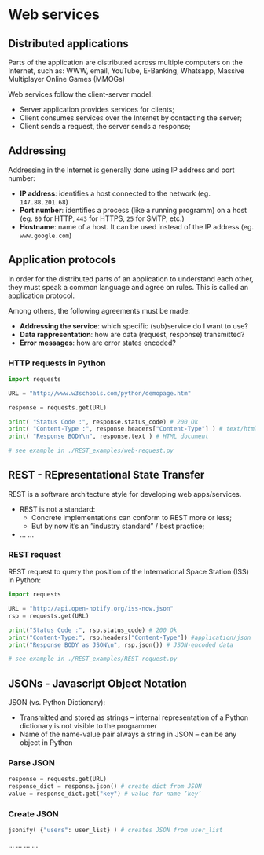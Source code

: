 # Web services

## Distributed applications

Parts of the application are distributed across multiple computers on the Internet, such as:
WWW, email, YouTube, E-Banking, Whatsapp, Massive Multiplayer Online Games (MMOGs)

Web services follow the client-server model:

- Server application provides services for clients;
- Client consumes services over the Internet by contacting the server;
- Client sends a request, the server sends a response;

## Addressing

Addressing in the Internet is generally done using IP address and port number:

- **IP address**: identifies a host connected to the network (eg. ```147.88.201.68```)
- **Port number**: identifies a process (like a running programm) on a host (eg. ```80``` for HTTP, ```443``` for HTTPS, ```25``` for SMTP, etc.)
- **Hostname**: name of a host. It can be used instead of the IP address (eg. ```www.google.com```)

## Application protocols
In order for the distributed parts of an application to understand each other, they must
speak a common language and agree on rules. This is called an application protocol.

Among others, the following agreements must be made:
- **Addressing the service**: which specific (sub)service do I want to use?
- **Data rappresentation**: how are data (request, response) transmitted?
- **Error messages**: how are error states encoded?

### HTTP requests in Python
```python
import requests

URL = "http://www.w3schools.com/python/demopage.htm"

response = requests.get(URL)

print( "Status Code :", response.status_code) # 200 Ok
print( "Content-Type :", response.headers["Content-Type"] ) # text/html
print( "Response BODY\n", response.text ) # HTML document

# see example in ./REST_examples/web-request.py
```

## REST - REpresentational State Transfer
REST is a software architecture style for developing web apps/services.
- REST is not a standard:
  - Concrete implementations can conform to REST more or less;
  - But by now it’s an ”industry standard” / best practice;
- ... ...

### REST request
REST request to query the position of the International Space Station (ISS) in Python:
```python
import requests

URL = "http://api.open-notify.org/iss-now.json"
rsp = requests.get(URL)

print("Status Code :", rsp.status_code) # 200 Ok
print("Content-Type:", rsp.headers["Content-Type"]) #application/json
print("Response BODY as JSON\n", rsp.json()) # JSON-encoded data

# see example in ./REST_examples/REST-request.py
```

## JSONs - Javascript Object Notation
JSON (vs. Python Dictionary):
- Transmitted and stored as strings – internal representation of a Python dictionary is
not visible to the programmer
- Name of the name-value pair always a string in JSON – can be any object in Python

### Parse JSON
```python
response = requests.get(URL)
response_dict = response.json() # create dict from JSON
value = response_dict.get("key") # value for name ’key’
```

### Create JSON
```python
jsonify( {"users": user_list} ) # creates JSON from user_list
```

... ... ... ...